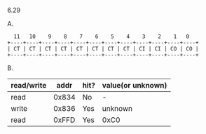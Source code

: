 6.29

A.

      11   10    9    8    7    6    5    4    3    2    1   0
    +----+----+----+----+----+----+----+----+----+----+----+----+
    | CT | CT | CT | CT | CT | CT | CT | CT | CI | CI | CO | CO |
    +----+----+----+----+----+----+----+----+----+----+----+----+

B.

|read/write|addr|hit?|value(or unknown)|
|-|-|-|-|
|read|0x834|No|-|
|write|0x836|Yes|unknown|
|read|0xFFD|Yes|0xC0|








